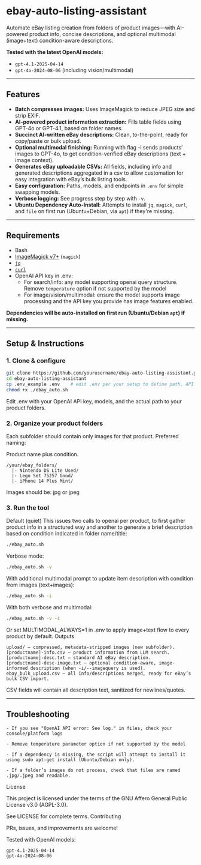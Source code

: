 # ebay-auto-listing-assistant

Automate eBay listing creation from folders of product images—with AI-powered product info, concise descriptions, and optional multimodal (image+text) condition-aware descriptions.

**Tested with the latest OpenAI models:**  
- `gpt-4.1-2025-04-14`
- `gpt-4o-2024-08-06` (including vision/multimodal)

---

## Features

- **Batch compresses images:** Uses ImageMagick to reduce JPEG size and strip EXIF.
- **AI-powered product information extraction:** Fills table fields using GPT-4o or GPT-4.1, based on folder names.
- **Succinct AI-written eBay descriptions:** Clean, to-the-point, ready for copy/paste or bulk upload.
- **Optional multimodal finishing:** Running with flag -i sends products’ images to GPT-4o, to get condition-verified eBay descriptions (text + image context).
- **Generates eBay uploadable CSVs:** All fields, including info and generated descriptions aggregated in a csv to allow customation for easy integration with eBay’s bulk listing tools.
- **Easy configuration:** Paths, models, and endpoints in `.env` for simple swapping models.
- **Verbose logging:** See progress step by step with `-v`.
- **Ubuntu Dependency Auto-Install:** Attempts to install `jq`, `magick`, `curl`, and `file` on first run (Ubuntu+Debian, via `apt`) if they're missing.

---

## Requirements

- Bash
- [ImageMagick v7+](https://imagemagick.org/) (`magick`)
- [`jq`](https://stedolan.github.io/jq/)
- [`curl`](https://curl.se/)
- OpenAI API key in .env:
    - For search/info: any model supporting openai query structure. Remove `temperature` option if not supported by the model 
    - For image/vision/multimodal: ensure the model supports image processing and the API key you provide has image features enabled.

**Dependencies will be auto-installed on first run (Ubuntu/Debian `apt`) if missing.**

---

## Setup & Instructions

### 1. Clone & configure

```sh
git clone https://github.com/yourusername/ebay-auto-listing-assistant.git
cd ebay-auto-listing-assistant
cp .env_example .env    # edit .env per your setup to define path, API keys, and confirm the models to use. gpt-4o and gpt-4.1 have been tested for all calls.
chmod +x ./ebay_auto.sh
```
Edit .env with your OpenAI API key, models, and the actual path to your product folders.
### 2. Organize your product folders

Each subfolder should contain only images for that product. Preferred naming:

Product name plus condition.

```
/your/ebay_folders/
  |- Nintendo DS Lite Used/
  |- Lego Set 75257 Good/
  |- iPhone 14 Plus Mint/
```
Images should be: jpg or jpeg

### 3. Run the tool

Default (quiet)
This issues two calls to openai per product, to first gather product info in a structured way and another to generate a brief description based on condition indicated in folder name/title:

```sh
./ebay_auto.sh
```
Verbose mode:

```sh
./ebay_auto.sh -v
```

With additional multimodal prompt to update item description with condition from images (text+images):

```sh
./ebay_auto.sh -i
```
With both verbose and multimodal:

```sh
./ebay_auto.sh -v -i
```
Or set MULTIMODAL_ALWAYS=1 in .env to apply image+text flow to every product by default.
Outputs

    upload/ — compressed, metadata-stripped images (new subfolder).
    [productname]-info.csv — product information from LLM search.
    [productname]-desc.txt — standard AI eBay description.
    [productname]-desc-image.txt — optional condition-aware, image-informed description (when -i/--imagequery is used).
    ebay_bulk_upload.csv — all info/descriptions merged, ready for eBay’s bulk CSV import.

CSV fields will contain all description text, sanitized for newlines/quotes.

---

## Troubleshooting

    - If you see "OpenAI API error: See log." in files, check your console/platform logs

    - Remove temperature parameter option if not supported by the model 

    - If a dependency is missing, the script will attempt to install it using sudo apt-get install (Ubuntu/Debian only).

    - If a folder’s images do not process, check that files are named .jpg/.jpeg and readable.

License

This project is licensed under the terms of the GNU Affero General Public License v3.0 (AGPL-3.0).

See LICENSE for complete terms.
Contributing

PRs, issues, and improvements are welcome!

Tested with OpenAI models:

    gpt-4.1-2025-04-14
    gpt-4o-2024-08-06

